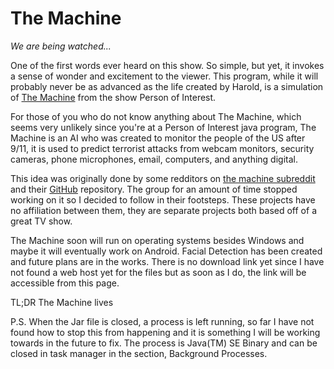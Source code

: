 # The Machine
<i>We are being watched...</i>
<p>One of the first words ever heard on this show. So simple, but yet, it invokes a sense of wonder and excitement to the viewer. This program, while it will probably never be as advanced as the life created by Harold, is a simulation of <a href="http://personofinterest.wikia.com/wiki/The_Machine">The Machine</a> from the show Person of Interest. 

For those of you who do not know anything about The Machine, which seems very unlikely since you're at a Person of Interest java program, The Machine is an AI who was created to monitor the people of the US after 9/11, it is used to predict terrorist attacks from webcam monitors, security cameras, phone microphones, email, computers, and anything digital. 

This idea was originally done by some redditors on <a href="http://reddit.com/r/themachineproject">the machine subreddit</a> and their <a href="https://github.com/poi-the-machine/the-machine">GitHub</a> repository. The group for an amount of time stopped working on it so I decided to follow in their footsteps. These projects have no affiliation between them, they are separate projects both based off of a great TV show.

The Machine soon will run on operating systems besides Windows and maybe it will eventually work on Android. Facial Detection has been created and future plans are in the works. There is no download link yet since I have not found a web host yet for the files but as soon as I do, the link will be accessible from this page.

TL;DR The Machine lives

P.S. When the Jar file is closed, a process is left running, so far I have not found how to stop this from happening and it is something I will be working towards in the future to fix. The process is Java(TM) SE Binary and can be closed in task manager in the section, Background Processes.
